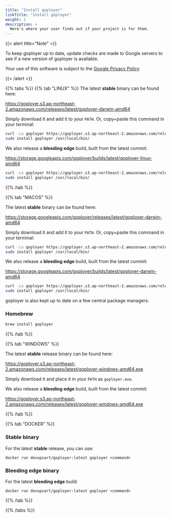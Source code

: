 ```yaml
---
title: "Install goployer"
linkTitle: "Install goployer"
weight: 1
description: >
  Here's where your user finds out if your project is for them.
---
```



{{< alert title="Note" >}}

To keep goployer up to date, update checks are made to Google servers to see if a new version of
goployer is available.


Your use of this software is subject to the [Google Privacy Policy](https://policies.google.com/privacy)

{{< /alert >}}


{{% tabs %}}
{{% tab "LINUX" %}}
The latest **stable** binary can be found here:

https://goployer.s3.ap-northeast-2.amazonaws.com/releases/latest/goployer-darwin-amd64

Simply download it and add it to your `PATH`. Or, copy+paste this command in your terminal:

```bash
curl -Lo goployer https://goployer.s3.ap-northeast-2.amazonaws.com/releases/latest/goployer-linux-amd64 && \
sudo install goployer /usr/local/bin/
```

We also release a **bleeding edge** build, built from the latest commit:

https://storage.googleapis.com/goployer/builds/latest/goployer-linux-amd64

```bash
curl -Lo goployer https://goployer.s3.ap-northeast-2.amazonaws.com/releases/latest/goployer-linux-amd64 && \
sudo install goployer /usr/local/bin/
```

{{% /tab %}}

{{% tab "MACOS" %}}

The latest **stable** binary can be found here:

https://storage.googleapis.com/goployer/releases/latest/goployer-darwin-amd64

Simply download it and add it to your `PATH`. Or, copy+paste this command in your terminal:

```bash
curl -Lo goployer https://goployer.s3.ap-northeast-2.amazonaws.com/releases/latest/goployer-darwin-amd64 && \
sudo install goployer /usr/local/bin/
```

We also release a **bleeding edge** build, built from the latest commit:

https://storage.googleapis.com/goployer/builds/latest/goployer-darwin-amd64

```bash
curl -Lo goployer https://goployer.s3.ap-northeast-2.amazonaws.com/releases/latest/goployer-darwin-amd64 && \
sudo install goployer /usr/local/bin/
```

goployer is also kept up to date on a few central package managers:

### Homebrew

```bash
brew install goployer
```

{{% /tab %}}

{{% tab "WINDOWS" %}}

The latest **stable** release binary can be found here:

https://goployer.s3.ap-northeast-2.amazonaws.com/releases/latest/goployer-windows-amd64.exe

Simply download it and place it in your `PATH` as `goployer.exe`.

We also release a **bleeding edge** build, built from the latest commit:

https://goployer.s3.ap-northeast-2.amazonaws.com/releases/latest/goployer-windows-amd64.exe

{{% /tab %}}

{{% tab "DOCKER" %}}

### Stable binary

For the latest **stable** release, you can use:

`docker run devopsart/goployer:latest goployer <command>`

### Bleeding edge binary

For the latest **bleeding edge** build:

`docker run devopsart/goployer:latest goployer <command>`

{{% /tab %}}

{{% /tabs %}}
